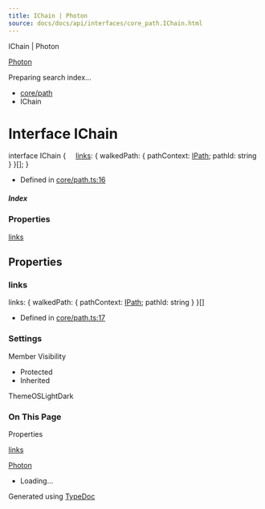 ```yaml
---
title: IChain | Photon
source: docs/docs/api/interfaces/core_path.IChain.html
---
```


IChain | Photon

[Photon](../index.html)




Preparing search index...

* [core/path](../modules/core_path.html)
* IChain

# Interface IChain

interface IChain {
    [links](#links): { walkedPath: { pathContext: [IPath](core_schema.IPath.html); pathId: string } }[];
}

* Defined in [core/path.ts:16](https://github.com/mwhite454/photon/blob/main/packages/photon/src/core/path.ts#L16)

##### Index

### Properties

[links](#links)

## Properties

### links

links: { walkedPath: { pathContext: [IPath](core_schema.IPath.html); pathId: string } }[]

* Defined in [core/path.ts:17](https://github.com/mwhite454/photon/blob/main/packages/photon/src/core/path.ts#L17)

### Settings

Member Visibility

* Protected
* Inherited

ThemeOSLightDark

### On This Page

Properties

[links](#links)

[Photon](../index.html)

* Loading...

Generated using [TypeDoc](https://typedoc.org/)
